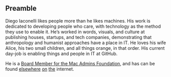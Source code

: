## Preamble

Diego Iaconelli likes people more than he likes machines. His work is dedicated to developing people who care, with technology as the method they use to enable it. He’s worked in words, visuals, and culture at publishing houses, startups, and tech companies, demonstrating that anthropology and humanist approaches have a place in IT. He loves his wife Alice, his two small children, and all things orange, in that order. His current day-job is enabling things and people in IT at GitHub.

He is a [Board Member for the Mac Admins Foundation](https://www.macadmins.org/board), and has can be found <a rel="me" href="https://mastodon.social/@matdotcx">elsewhere</a> [on](https://uk.linkedin.com/in/diegoiaconelli) [the](https://iaconelli.org) internet.
